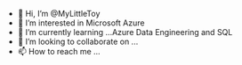 - 👋 Hi, I’m @MyLittleToy
- 👀 I’m interested in Microsoft Azure
- 🌱 I’m currently learning ...Azure Data Engineering and SQL
- 💞️ I’m looking to collaborate on ...
- 📫 How to reach me ...

<!---
MyLittleToy/MyLittleToy is a ✨ special ✨ repository because its `README.md` (this file) appears on your GitHub profile.
You can click the Preview link to take a look at your changes.
--->
